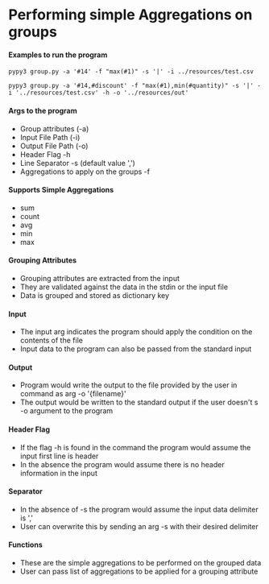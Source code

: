 # Performing simple Aggregations on groups

#### Examples to run the program

`pypy3 group.py -a '#14' -f "max(#1)" -s '|' -i ../resources/test.csv`

`pypy3 group.py -a '#14,#discount' -f "max(#1),min(#quantity)" -s '|' -i '../resources/test.csv' -h -o '../resources/out'`


#### Args to the program
   * Group attributes (-a)
   * Input File Path (-i)
   * Output File Path (-o)
   * Header Flag -h 
   * Line Separator -s (default value ',')
   * Aggregations to apply on the groups -f
   
#### Supports Simple Aggregations 
   * sum
   * count
   * avg
   * min
   * max

#### Grouping Attributes 
   * Grouping attributes are extracted from the input
   * They are validated against the data in the stdin or the input file
   * Data is grouped and stored as dictionary key

#### Input 
   * The input arg indicates the program should apply the condition on the contents of the file
   * Input data to the program can also be passed from the standard input

#### Output
   * Program would write the output to the file provided by the user in command as arg -o '{filename}'
   * The output would be written to the standard output if the user doesn't s -o argument to the program

#### Header Flag
   * If the flag -h is found in the command the program would assume the input first line is header
   * In the absence the program would assume there is no header information in the input

#### Separator
   * In the absence of -s the program would assume the input data delimiter is ','
   * User can overwrite this by sending an arg -s with their desired delimiter

#### Functions
   * These are the simple aggregations to be performed on the grouped data
   * User can pass list of aggregations to be applied for a grouping attribute
